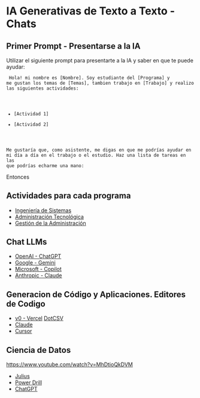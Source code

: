 # IA Generativas de Texto a Texto - Chats

## Primer Prompt - Presentarse a la IA

Utilizar el siguiente prompt para presentarte a la IA y saber en que te puede ayudar:
<style>
  code {
    white-space : pre-wrap !important;
    word-break: break-word;
  }
</style>
<code> Hola! mi nombre es [Nombre]. Soy estudiante del [Programa] y me gustan los temas de [Temas], tambien trabajo en [Trabajo] y realizo las siguientes actividades: 
* [Actividad 1]
* [Actividad 2]

Me gustaría que, como asistente, me digas en que me podrías ayudar en mi día a día en el trabajo o el estudio. Haz una lista de tareas en las que podrías echarme una mano: </code>

Entonces


## Actividades para cada programa
* [Ingeniería de Sistemas]()
* [Administración Tecnológica]()
* [Gestión de la Administración]()

## Chat LLMs 
* [OpenAI - ChatGPT](https://chatgpt.com/)
* [Google - Gemini](https://gemini.google.com/app?hl=es)
* [Microsoft - Copilot](https://copilot.microsoft.com/)
* [Anthropic - Claude](https://claude.ai/)

## Generacion de Código y Aplicaciones. Editores de Codigo
* [v0 - Vercel](https://v0.dev/chat) [DotCSV](https://www.youtube.com/watch?v=yLKyGB8AVSg)
* [Claude](https://claude.ai/)
* [Cursor](https://www.cursor.com/)

## Ciencia de Datos
https://www.youtube.com/watch?v=MhDtioQkDVM
* [Julius](https://julius.ai/)
* [Power Drill](https://powerdrill.ai/)
* [ChatGPT](https://chatgpt.com/)
